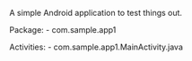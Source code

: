 A simple Android application to test things out.

Package:
	- com.sample.app1

Activities:
	- com.sample.app1.MainActivity.java
